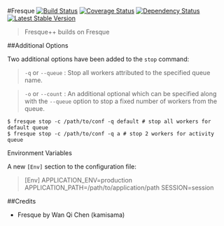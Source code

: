 #Fresque [![Build Status](https://travis-ci.org/kamisama/Fresque.png?branch=master)](https://travis-ci.org/kamisama/Fresque) [![Coverage Status](https://coveralls.io/repos/kamisama/Fresque/badge.png?branch=fix-travis)](https://coveralls.io/r/kamisama/Fresque?branch=fix-travis) [![Dependency Status](https://www.versioneye.com/php/fresque:fresque/badge.png)](https://www.versioneye.com/php/fresque:fresque) [![Latest Stable Version](https://poser.pugx.org/fresque/fresque/v/stable.png)](https://packagist.org/packages/fresque/fresque)

> Fresque++ builds on Fresque

##Additional Options

Two additional options have been added to the `stop` command:

> `-q` or `--queue` : Stop all workers attributed to the specified queue name.

> `-o` or `--count` : An additional optional which can be specified along with the `--queue` option to stop a fixed number of workers from the queue.

	$ fresque stop -c /path/to/conf -q default # stop all workers for default queue
	$ fresque stop -c /path/to/conf -q a # stop 2 workers for activity queue

Environment Variables

A new `[Env]` section to the configuration file:

> [Env]
> APPLICATION_ENV=production 
> APPLICATION_PATH=/path/to/application/path
> SESSION=session

##Credits

* Fresque by Wan Qi Chen (kamisama)
